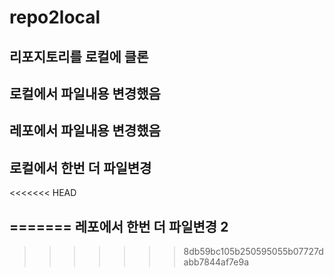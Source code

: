 # repo2local

리포지토리를 로컬에 클론
---
로컬에서 파일내용 변경했음
---
레포에서 파일내용 변경했음
---
로컬에서 한번 더 파일변경
---
<<<<<<< HEAD


=======
레포에서 한번 더 파일변경 2
---
>>>>>>> 8db59bc105b250595055b07727dabb7844af7e9a
